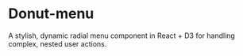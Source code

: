 # Donut-menu
A stylish, dynamic radial menu component in React + D3 for handling complex, nested user actions.
